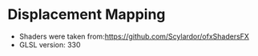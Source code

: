 # Displacement Mapping

* Shaders were taken from:https://github.com/Scylardor/ofxShadersFX
* GLSL version: 330
